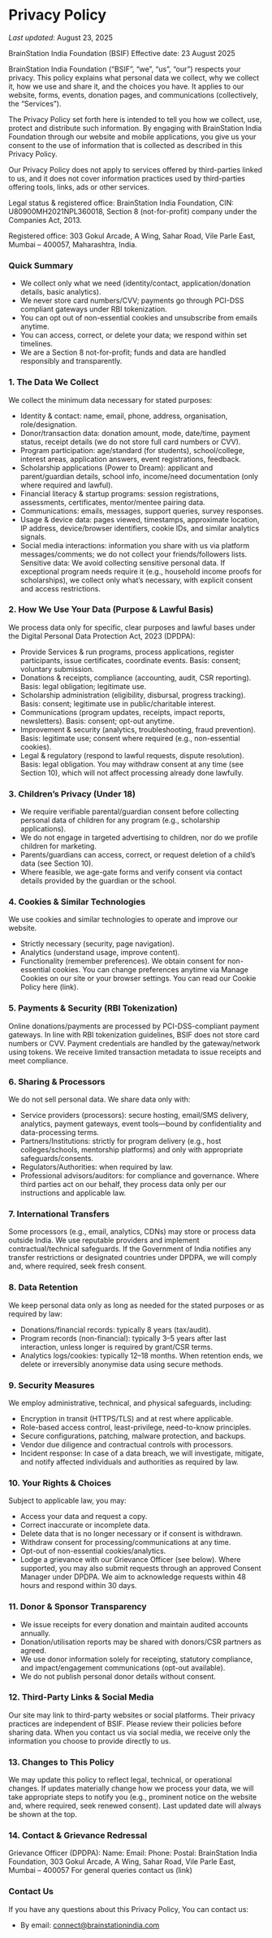 # Privacy Policy

_Last updated_: August 23, 2025

BrainStation India Foundation (BSIF)
Effective date: 23 August 2025

BrainStation India Foundation (“BSIF”, “we”, “us”, “our”) respects your privacy. This policy explains what personal data we collect, why we collect it, how we use and share it, and the choices you have. It applies to our website, forms, events, donation pages, and communications (collectively, the “Services”).

The Privacy Policy set forth here is intended to tell you how we collect, use, protect and distribute such information. By engaging with BrainStation India Foundation through our website and mobile applications, you give us your consent to the use of information that is collected as described in this Privacy Policy.

Our Privacy Policy does not apply to services offered by third-parties linked to us, and it does not cover information practices used by third-parties offering tools, links, ads or other services.

Legal status & registered office: BrainStation India Foundation, CIN: U80900MH2021NPL360018, Section 8 (not-for-profit) company under the Companies Act, 2013.

Registered office: 303 Gokul Arcade, A Wing, Sahar Road, Vile Parle East, Mumbai – 400057, Maharashtra, India.

### Quick Summary

-	We collect only what we need (identity/contact, application/donation details, basic analytics).
-	We never store card numbers/CVV; payments go through PCI-DSS compliant gateways under RBI tokenization.
-	You can opt out of non-essential cookies and unsubscribe from emails anytime.
-	You can access, correct, or delete your data; we respond within set timelines.
-	We are a Section 8 not-for-profit; funds and data are handled responsibly and transparently.


### 1. The Data We Collect

We collect the minimum data necessary for stated purposes:
-	Identity & contact: name, email, phone, address, organisation, role/designation.
-	Donor/transaction data: donation amount, mode, date/time, payment status, receipt details (we do not store full card numbers or CVV).
-	Program participation: age/standard (for students), school/college, interest areas, application answers, event registrations, feedback.
-	Scholarship applications (Power to Dream): applicant and parent/guardian details, school info, income/need documentation (only where required and lawful).
-	Financial literacy & startup programs: session registrations, assessments, certificates, mentor/mentee pairing data.
-	Communications: emails, messages, support queries, survey responses.
-	Usage & device data: pages viewed, timestamps, approximate location, IP address, device/browser identifiers, cookie IDs, and similar analytics signals.
-	Social media interactions: information you share with us via platform messages/comments; we do not collect your friends/followers lists.
Sensitive data: We avoid collecting sensitive personal data. If exceptional program needs require it (e.g., household income proofs for scholarships), we collect only what’s necessary, with explicit consent and access restrictions.


### 2. How We Use Your Data (Purpose & Lawful Basis)

We process data only for specific, clear purposes and lawful bases under the Digital Personal Data Protection Act, 2023 (DPDPA):
-	Provide Services & run programs, process applications, register participants, issue certificates, coordinate events. Basis: consent; voluntary submission.
-	Donations & receipts, compliance (accounting, audit, CSR reporting). Basis: legal obligation; legitimate use.
-	Scholarship administration (eligibility, disbursal, progress tracking). Basis: consent; legitimate use in public/charitable interest.
-	Communications (program updates, receipts, impact reports, newsletters). Basis: consent; opt-out anytime.
-	Improvement & security (analytics, troubleshooting, fraud prevention). Basis: legitimate use; consent where required (e.g., non-essential cookies).
-	Legal & regulatory (respond to lawful requests, dispute resolution). Basis: legal obligation.
You may withdraw consent at any time (see Section 10), which will not affect processing already done lawfully.


### 3. Children’s Privacy (Under 18)

-	We require verifiable parental/guardian consent before collecting personal data of children for any program (e.g., scholarship applications).
-	We do not engage in targeted advertising to children, nor do we profile children for marketing.
-	Parents/guardians can access, correct, or request deletion of a child’s data (see Section 10).
-	Where feasible, we age-gate forms and verify consent via contact details provided by the guardian or the school.


### 4. Cookies & Similar Technologies

  We use cookies and similar technologies to operate and improve our website.
-	Strictly necessary (security, page navigation).
-	Analytics (understand usage, improve content).
-	Functionality (remember preferences).
We obtain consent for non-essential cookies. You can change preferences anytime via Manage Cookies on our site or your browser settings. You can read our Cookie Policy here (link).

### 5. Payments & Security (RBI Tokenization)
Online donations/payments are processed by PCI-DSS-compliant payment gateways. In line with RBI tokenization guidelines, BSIF does not store card numbers or CVV. Payment credentials are handled by the gateway/network using tokens. We receive limited transaction metadata to issue receipts and meet compliance.

### 6. Sharing & Processors
We do not sell personal data. We share data only with:
-	Service providers (processors): secure hosting, email/SMS delivery, analytics, payment gateways, event tools—bound by confidentiality and data-processing terms.
-	Partners/Institutions: strictly for program delivery (e.g., host colleges/schools, mentorship platforms) and only with appropriate safeguards/consents.
-	Regulators/Authorities: when required by law.
-	Professional advisors/auditors: for compliance and governance.
Where third parties act on our behalf, they process data only per our instructions and applicable law.

### 7. International Transfers
Some processors (e.g., email, analytics, CDNs) may store or process data outside India. We use reputable providers and implement contractual/technical safeguards. If the Government of India notifies any transfer restrictions or designated countries under DPDPA, we will comply and, where required, seek fresh consent.

### 8. Data Retention
We keep personal data only as long as needed for the stated purposes or as required by law:
-	Donations/financial records: typically 8 years (tax/audit).
-	Program records (non-financial): typically 3–5 years after last interaction, unless longer is required by grant/CSR terms.
-	Analytics logs/cookies: typically 12–18 months.
When retention ends, we delete or irreversibly anonymise data using secure methods.

### 9. Security Measures
We employ administrative, technical, and physical safeguards, including:
-	Encryption in transit (HTTPS/TLS) and at rest where applicable.
-	Role-based access control, least-privilege, need-to-know principles.
-	Secure configurations, patching, malware protection, and backups.
-	Vendor due diligence and contractual controls with processors.
-	Incident response: In case of a data breach, we will investigate, mitigate, and notify affected individuals and authorities as required by law.

### 10. Your Rights & Choices
Subject to applicable law, you may:
-	Access your data and request a copy.
-	Correct inaccurate or incomplete data.
-	Delete data that is no longer necessary or if consent is withdrawn.
-	Withdraw consent for processing/communications at any time.
-	Opt-out of non-essential cookies/analytics.
-	Lodge a grievance with our Grievance Officer (see below).
Where supported, you may also submit requests through an approved Consent Manager under DPDPA.
We aim to acknowledge requests within 48 hours and respond within 30 days.

### 11. Donor & Sponsor Transparency
-	We issue receipts for every donation and maintain audited accounts annually.
-	Donation/utilisation reports may be shared with donors/CSR partners as agreed.
-	We use donor information solely for receipting, statutory compliance, and impact/engagement communications (opt-out available).
-	We do not publish personal donor details without consent.

### 12. Third-Party Links & Social Media
Our site may link to third-party websites or social platforms. Their privacy practices are independent of BSIF. Please review their policies before sharing data. When you contact us via social media, we receive only the information you choose to provide directly to us.

### 13. Changes to This Policy
We may update this policy to reflect legal, technical, or operational changes. If updates materially change how we process your data, we will take appropriate steps to notify you (e.g., prominent notice on the website and, where required, seek renewed consent). Last updated date will always be shown at the top.

### 14. Contact & Grievance Redressal
Grievance Officer (DPDPA):
Name:
Email: 
Phone:
Postal: BrainStation India Foundation, 303 Gokul Arcade, A Wing, Sahar Road, Vile Parle East, Mumbai – 400057
For general queries contact us (link)  


### Contact Us

If you have any questions about this Privacy Policy, You can contact us:

- By email: [connect@brainstationindia.com](mailto:connect@brainstationindia.com)
